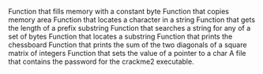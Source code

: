 Function that fills memory with a constant byte
Function that copies memory area
Function that locates a character in a string
Function that gets the length of a prefix substring
Function that searches a string for any of a set of bytes
Function that locates a substring
Function that prints the chessboard
Function that prints the sum of the two diagonals of a square matrix of integers
Function that sets the value of a pointer to a char
A file that contains the password for the crackme2 executable.
